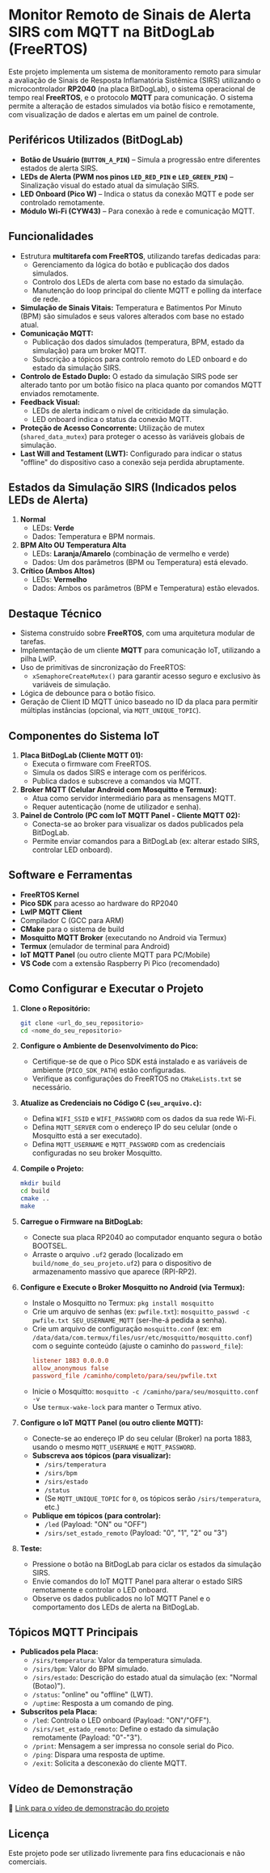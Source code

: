 # Monitor Remoto de Sinais de Alerta SIRS com MQTT na BitDogLab (FreeRTOS)

Este projeto implementa um sistema de monitoramento remoto para simular a avaliação de Sinais de Resposta Inflamatória Sistêmica (SIRS) utilizando o microcontrolador **RP2040** (na placa BitDogLab), o sistema operacional de tempo real **FreeRTOS**, e o protocolo **MQTT** para comunicação. O sistema permite a alteração de estados simulados via botão físico e remotamente, com visualização de dados e alertas em um painel de controle.

## Periféricos Utilizados (BitDogLab)

* **Botão de Usuário (`BUTTON_A_PIN`)** – Simula a progressão entre diferentes estados de alerta SIRS.
* **LEDs de Alerta (PWM nos pinos `LED_RED_PIN` e `LED_GREEN_PIN`)** – Sinalização visual do estado atual da simulação SIRS.
* **LED Onboard (Pico W)** – Indica o status da conexão MQTT e pode ser controlado remotamente.
* **Módulo Wi-Fi (CYW43)** – Para conexão à rede e comunicação MQTT.

## Funcionalidades

* Estrutura **multitarefa com FreeRTOS**, utilizando tarefas dedicadas para:
    * Gerenciamento da lógica do botão e publicação dos dados simulados.
    * Controlo dos LEDs de alerta com base no estado da simulação.
    * Manutenção do loop principal do cliente MQTT e polling da interface de rede.
* **Simulação de Sinais Vitais:** Temperatura e Batimentos Por Minuto (BPM) são simulados e seus valores alterados com base no estado atual.
* **Comunicação MQTT:**
    * Publicação dos dados simulados (temperatura, BPM, estado da simulação) para um broker MQTT.
    * Subscrição a tópicos para controlo remoto do LED onboard e do estado da simulação SIRS.
* **Controlo de Estado Duplo:** O estado da simulação SIRS pode ser alterado tanto por um botão físico na placa quanto por comandos MQTT enviados remotamente.
* **Feedback Visual:**
    * LEDs de alerta indicam o nível de criticidade da simulação.
    * LED onboard indica o status da conexão MQTT.
* **Proteção de Acesso Concorrente:** Utilização de mutex (`shared_data_mutex`) para proteger o acesso às variáveis globais de simulação.
* **Last Will and Testament (LWT):** Configurado para indicar o status "offline" do dispositivo caso a conexão seja perdida abruptamente.

## Estados da Simulação SIRS (Indicados pelos LEDs de Alerta)

1.  **Normal**
    * LEDs: **Verde**
    * Dados: Temperatura e BPM normais.
2.  **BPM Alto OU Temperatura Alta**
    * LEDs: **Laranja/Amarelo** (combinação de vermelho e verde)
    * Dados: Um dos parâmetros (BPM ou Temperatura) está elevado.
3.  **Crítico (Ambos Altos)**
    * LEDs: **Vermelho**
    * Dados: Ambos os parâmetros (BPM e Temperatura) estão elevados.

## Destaque Técnico

* Sistema construído sobre **FreeRTOS**, com uma arquitetura modular de tarefas.
* Implementação de um cliente **MQTT** para comunicação IoT, utilizando a pilha LwIP.
* Uso de primitivas de sincronização do FreeRTOS:
    * `xSemaphoreCreateMutex()` para garantir acesso seguro e exclusivo às variáveis de simulação.
* Lógica de debounce para o botão físico.
* Geração de Client ID MQTT único baseado no ID da placa para permitir múltiplas instâncias (opcional, via `MQTT_UNIQUE_TOPIC`).

## Componentes do Sistema IoT

1.  **Placa BitDogLab (Cliente MQTT 01):**
    * Executa o firmware com FreeRTOS.
    * Simula os dados SIRS e interage com os periféricos.
    * Publica dados e subscreve a comandos via MQTT.
2.  **Broker MQTT (Celular Android com Mosquitto e Termux):**
    * Atua como servidor intermediário para as mensagens MQTT.
    * Requer autenticação (nome de utilizador e senha).
3.  **Painel de Controlo (PC com IoT MQTT Panel - Cliente MQTT 02):**
    * Conecta-se ao broker para visualizar os dados publicados pela BitDogLab.
    * Permite enviar comandos para a BitDogLab (ex: alterar estado SIRS, controlar LED onboard).

## Software e Ferramentas

* **FreeRTOS Kernel**
* **Pico SDK** para acesso ao hardware do RP2040
* **LwIP MQTT Client**
* Compilador C (GCC para ARM)
* **CMake** para o sistema de build
* **Mosquitto MQTT Broker** (executando no Android via Termux)
* **Termux** (emulador de terminal para Android)
* **IoT MQTT Panel** (ou outro cliente MQTT para PC/Mobile)
* **VS Code** com a extensão Raspberry Pi Pico (recomendado)

## Como Configurar e Executar o Projeto

1.  **Clone o Repositório:**
    ```bash
    git clone <url_do_seu_repositorio>
    cd <nome_do_seu_repositorio>
    ```

2.  **Configure o Ambiente de Desenvolvimento do Pico:**
    * Certifique-se de que o Pico SDK está instalado e as variáveis de ambiente (`PICO_SDK_PATH`) estão configuradas.
    * Verifique as configurações do FreeRTOS no `CMakeLists.txt` se necessário.

3.  **Atualize as Credenciais no Código C (`seu_arquivo.c`):**
    * Defina `WIFI_SSID` e `WIFI_PASSWORD` com os dados da sua rede Wi-Fi.
    * Defina `MQTT_SERVER` com o endereço IP do seu celular (onde o Mosquitto está a ser executado).
    * Defina `MQTT_USERNAME` e `MQTT_PASSWORD` com as credenciais configuradas no seu broker Mosquitto.

4.  **Compile o Projeto:**
    ```bash
    mkdir build
    cd build
    cmake ..
    make 
    ```

5.  **Carregue o Firmware na BitDogLab:**
    * Conecte sua placa RP2040 ao computador enquanto segura o botão BOOTSEL.
    * Arraste o arquivo `.uf2` gerado (localizado em `build/nome_do_seu_projeto.uf2`) para o dispositivo de armazenamento massivo que aparece (RPI-RP2).

6.  **Configure e Execute o Broker Mosquitto no Android (via Termux):**
    * Instale o Mosquitto no Termux: `pkg install mosquitto`
    * Crie um arquivo de senhas (ex: `pwfile.txt`): `mosquitto_passwd -c pwfile.txt SEU_USERNAME_MQTT` (ser-lhe-á pedida a senha).
    * Crie um arquivo de configuração `mosquitto.conf` (ex: em `/data/data/com.termux/files/usr/etc/mosquitto/mosquitto.conf`) com o seguinte conteúdo (ajuste o caminho do `password_file`):
        ```conf
        listener 1883 0.0.0.0
        allow_anonymous false
        password_file /caminho/completo/para/seu/pwfile.txt 
        ```
    * Inicie o Mosquitto: `mosquitto -c /caminho/para/seu/mosquitto.conf -v`
    * Use `termux-wake-lock` para manter o Termux ativo.

7.  **Configure o IoT MQTT Panel (ou outro cliente MQTT):**
    * Conecte-se ao endereço IP do seu celular (Broker) na porta 1883, usando o mesmo `MQTT_USERNAME` e `MQTT_PASSWORD`.
    * **Subscreva aos tópicos (para visualizar):**
        * `/sirs/temperatura`
        * `/sirs/bpm`
        * `/sirs/estado`
        * `/status`
        * (Se `MQTT_UNIQUE_TOPIC` for `0`, os tópicos serão `/sirs/temperatura`, etc.)
    * **Publique em tópicos (para controlar):**
        * `/led` (Payload: "ON" ou "OFF")
        * `/sirs/set_estado_remoto` (Payload: "0", "1", "2" ou "3")

8.  **Teste:**
    * Pressione o botão na BitDogLab para ciclar os estados da simulação SIRS.
    * Envie comandos do IoT MQTT Panel para alterar o estado SIRS remotamente e controlar o LED onboard.
    * Observe os dados publicados no IoT MQTT Panel e o comportamento dos LEDs de alerta na BitDogLab.

## Tópicos MQTT Principais

* **Publicados pela Placa:**
    * `/sirs/temperatura`: Valor da temperatura simulada.
    * `/sirs/bpm`: Valor do BPM simulado.
    * `/sirs/estado`: Descrição do estado atual da simulação (ex: "Normal (Botao)").
    * `/status`: "online" ou "offline" (LWT).
    * `/uptime`: Resposta a um comando de ping.
* **Subscritos pela Placa:**
    * `/led`: Controla o LED onboard (Payload: "ON"/"OFF").
    * `/sirs/set_estado_remoto`: Define o estado da simulação remotamente (Payload: "0"-"3").
    * `/print`: Mensagem a ser impressa no console serial do Pico.
    * `/ping`: Dispara uma resposta de uptime.
    * `/exit`: Solicita a desconexão do cliente MQTT.

## Vídeo de Demonstração

🎥 [Link para o vídeo de demonstração do projeto](https://www.youtube.com/watch?v=IHA5TyrxhRM)

## Licença

Este projeto pode ser utilizado livremente para fins educacionais e não comerciais.
